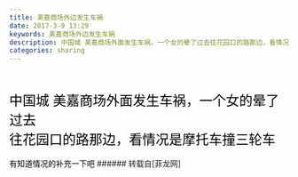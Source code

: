 ```yaml
---
title: 美嘉商场外边发生车祸
date: 2017-3-9 13:29
keywords: 美嘉商场外边发生车祸
description: 中国城 美嘉商场外面发生车祸，一个女的晕了过去往花园口的路那边，看情况是摩托车撞三轮车有知道情况的补充一下吧
categories: sharing
---
```

<td class="t_f" id="postmessage_575475">

<br/>
<br/>
<font size="5"><font color="Black">中国城 美嘉商场外面发生车祸，一个女的晕了过去<br/>
往花园口的路那边，看情况是摩托车撞三轮车</font></font><br/>
<br/>
<font color="#000000">有知道情况的补充一下吧</font></td>
###### 转载自[菲龙网]